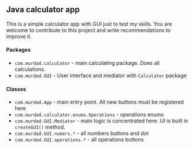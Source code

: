 ## Java calculator app

This is a simple calculator app with GUI just to test my skills. You are welcome to contribute to this project and write recommendations to improve it.

#### Packages

* `com.murdad.calculator` - main calculating package. Does all calculations.
* `com.murdad.GUI` - User interface and mediator with `Calculator` package

#### Classes

* `com.murdad.App` - main entry point. All new buttons must be registered here
* `com.murdad.calculator.enums.Operations` - operations enums
* `com.murdad.GUI.Mediator` - main logic is concentrated here. UI is built in `createGUI()` method.
* `com.murdad.GUI.numers.*` - all numbers buttons and dot
* `com.murdad.GUI.operations.*` - all operations buttons